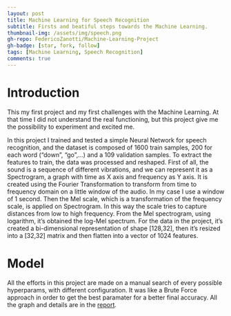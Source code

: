 ```yaml
---
layout: post
title: Machine Learning for Speech Recognition
subtitle: Firsts and beatiful steps towards the Machine Learning. 
thumbnail-img: /assets/img/speech.png
gh-repo: FedericoZanotti/Machine-Learning-Project
gh-badge: [star, fork, follow]
tags: [Machine Learning, Speech Recognition]
comments: true
---
```


# Introduction

This my first project and my first challenges with the Machine Learning. At that time I did not understand the real functioning, but this project give me the possibility to 
experiment and excited me. 

In this project I trained and tested a simple Neural Network for speech recognition, and the dataset is composed of 1600 train samples, 200 for
each word (“down”, “go”,…) and a 109 validation samples.
To extract the features to train, the data was processed and
reshaped.
First of all, the sound is a sequence of different vibrations,
and we can represent it as a Spectrogram, a graph with time
as X axis and frequency as Y axis. It is created using the
Fourier Transformation to transform from time to
frequency domain on a little window of the audio. In my
case I use a window of 1 second.
Then the Mel scale, which is a transformation of the
frequency scale, is applied on Spectrogram. In this way the
scale tries to capture distances from low to high frequency. From the Mel spectrogram, using logarithm, it’s
obtained the log-Mel spectrum.
For the data in the project, it’s created a bi-dimensional
representation of shape [128,32], then it’s resized into a
[32,32] matrix and then flatten into a vector of 1024
features.

# Model

All the efforts in this project are made on a manual search of every possible hyperparams, with different configuration. It was like a Brute Force approach in order
to get the best paramater for a better final accuracy. All the graph and details are in the [report](https://github.com/FedericoZanotti/Machine-Learning-Project/blob/master/Zanotti_Federico_report.pdf).

